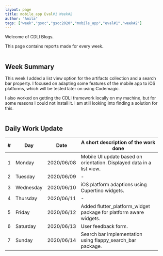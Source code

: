 ```yaml
---
layout: page
title: mobile_app Eval#1 Week#2
author: "Anila"
tags: ["week","gsoc","gsoc2020","mobile_app","eval#1","week#2"]
---
```

Welcome of CDLI Blogs.

This page contains reports made for every week.<br><br>

## Week Summary

This week I added a list view option for the artifacts collection and a search bar property. I focused on adapting some features of the mobile app to iOS platforms, which will be tested later on using Codemagic.<br>

I also worked on getting the CDLI framework locally on my machine, but for some reasons I could not install it. I am still looking into finding a solution for this.<br><br>


## Daily Work Update

|\#|Day|Date|A short description of the work done|  
|---	|---	|---	|---	|  
|1   	| Monday 	|   2020/06/08	|Mobile UI update based on orientation. Displayed data in a list view.   	|  
|2   	| Tuesday  	|   2020/06/09	|-   	|  
|3   	| Wednesday  	|  2020/06/10 	|iOS platform adaptions using Cupertino widgets.   	|  
|4   	| Thursday  	|   2020/06/11	|-   	|  
|5   	| Friday  	|   2020/06/12	|Added flutter_platform_widget package for platform aware widgets.   	|  
|6   	| Saturday  	|   2020/06/13	|User feedback form.   	|  
|7   	| Sunday  	|   2020/06/14	|Search bar implementation using flappy_search_bar package.   	|  

